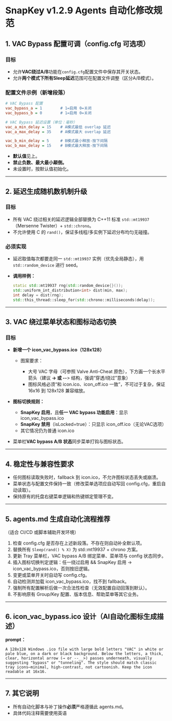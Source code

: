 # SnapKey v1.2.9 Agents 自动化修改规范

## 1. VAC Bypass 配置可调（config.cfg 可选项）

### 目标

* 允许**VAC绕过A/B**功能在`config.cfg`配置文件中保存其开关状态。
* 允许**两个模式下所有Sleep延迟**范围可在配置文件调整（区分A/B模式）。

### 配置文件示例（新增段落）

```ini
# VAC Bypass 配置
vac_bypass_a = 1        # 1=启用 0=关闭
vac_bypass_b = 0        # 1=启用 0=关闭

# VAC Bypass 延迟设置（单位：毫秒）
vac_a_min_delay = 15    # A模式最低 overlap 延迟
vac_a_max_delay = 35    # A模式最大 overlap 延迟

vac_b_min_delay = 5     # B模式最小释放-按下间隔
vac_b_max_delay = 15    # B模式最大释放-按下间隔
```

* **默认值**见上。
* **禁止负数、最大最小颠倒。**
* 未设置时，按默认值初始化。

---

## 2. 延迟生成随机数机制升级

### 目标

* 所有 VAC 绕过相关的延迟逻辑全部替换为 C++11 标准 `std::mt19937`（Mersenne Twister）+ `std::chrono`。
* 不允许使用 C 的 `rand()`，保证多线程/多实例下延迟分布均匀无碰撞。

### 必须实现

* 延迟取值每次都要走同一 `std::mt19937` 实例（优先全局静态），用 `std::random_device` 进行 seed。
* **调用样例：**

  ```cpp
  static std::mt19937 rng(std::random_device{}());
  std::uniform_int_distribution<int> dist(min, max);
  int delay = dist(rng);
  std::this_thread::sleep_for(std::chrono::milliseconds(delay));
  ```

---

## 3. VAC 绕过菜单状态和图标动态切换

### 目标

* **新增一个 icon\_vac\_bypass.ico（128x128）**

  * 图案要求：

    * 大号 VAC 字母（可参照 Valve Anti-Cheat 原色），下方画一个长水平箭头（建议 **→ 或 --**> 结构，强调“穿透/绕过”意象）
    * 图标风格必须“和 icon.ico、icon\_off.ico 一致”，不可过于复杂，保证 16x16 到 128x128 兼容缩放。
* **图标切换规则：**

  * **SnapKey 启用**，且**任一 VAC bypass 功能启用**：显示 icon\_vac\_bypass.ico
  * **SnapKey 禁用**（isLocked=true）：只显示 icon\_off.ico（无论VAC选项）
  * 其它情况仍为普通 icon.ico
* 菜单栏**VAC bypass A/B 状态**同步菜单打钩与图标状态。

---

## 4. 稳定性与兼容性要求

* 任何图标读取失败时，fallback 到 icon.ico，不允许图标状态丢失或崩溃。
* 菜单状态与配置文件保持一致（修改菜单选项应自动写回 config.cfg，重启自动读取）。
* 保持原有的托盘右键菜单逻辑和热键绑定管理不变。

---

## 5. agents.md 生成自动化流程推荐

（适合 CI/CD 或脚本辅助开发环境）

1. 检查 config.cfg 是否存在上述新段落。不存在则自动补全默认项。
2. 替换所有 `Sleep(rand() % X)` 为 std::mt19937 + chrono 方案。
3. 更新 Tray 菜单栏，VAC bypass A/B 绑定菜单、菜单项与 config 状态同步。
4. 插入图标切换判定逻辑：任一绕过启用 && SnapKey 启用 → icon\_vac\_bypass.ico，否则按旧逻辑。
5. 变更或菜单开关时自动写 config.cfg。
6. 自动检测并加载 icon\_vac\_bypass.ico，找不到 fallback。
7. 强制所有配置解析后做一次合法性检查（无效配置自动回落到默认）。
8. 不影响原有 Group/Key 配置、版本信息、帮助菜单等其它业务。

---

## 6. icon\_vac\_bypass.ico 设计（AI自动化图标生成描述）

**prompt：**

```
A 128x128 Windows .ico file with large bold letters "VAC" in white or pale blue, on a dark or black background. Below the letters, a thick, clear, horizontal arrow (→ or --__>) passes underneath, visually suggesting "bypass" or "tunneling". The style should match classic tray icons—minimal, high-contrast, not cartoonish. Keep the icon readable at 16x16. 
```

---

## 7. 其它说明

* 所有自动化脚本与补丁操作**必须**严格遵循此 agents.md。
* 具体代码注释需要使用英语
